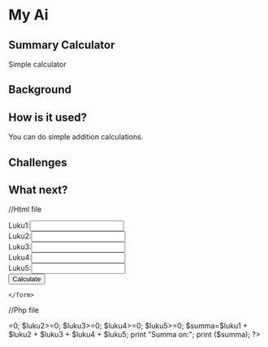 

# My Ai




## Summary Calculator
Simple calculator


## Background



## How is it used?
You can do simple addition calculations.




## Challenges


## What next?


//Html file
<html>
<head>
    <title>Kokonaisluku</title>
    <form method="get"action="Luvut.php"> 
        Luku1:<input type="text" name="arvo1" ><br>
        Luku2:<input type="text" name="arvo2" ><br>
        Luku3:<input type="text" name="arvo3" ><br>
        Luku4:<input type="text" name="arvo4" ><br>
        Luku5:<input type="text" name="arvo5" ><br>
        <input type="submit" value="Calculate">
        
    </form>
</head>
<body>
    
</body>
</html>


//Php file
<?php 
$luku1=$_GET["arvo1"];
$luku2=$_GET["arvo2"];
$luku3=$_GET["arvo3"];
$luku4=$_GET["arvo4"];
$luku5=$_GET["arvo5"];
$luku1>=0;
$luku2>=0;
$luku3>=0;
$luku4>=0;
$luku5>=0;


$summa=$luku1 + $luku2 + $luku3 + $luku4 + $luku5;
print "Summa on:";
print ($summa);

?>
